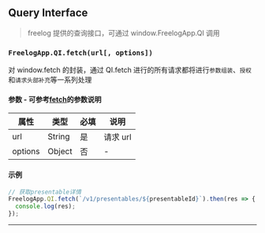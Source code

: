 ## Query Interface

> freelog 提供的查询接口，可通过 window.FreelogApp.QI 调用

### `FreelogApp.QI.fetch(url[, options])`

对 window.fetch 的封装，通过 QI.fetch 进行的所有请求都将进行`参数组装`、`授权`和`请求头部补充`等一系列处理

#### 参数 - 可参考[fetch](https://github.com/github/fetch)的参数说明

| 属性    | 类型   | 必填 | 说明     |
| ------- | ------ | ---- | -------- |
| url     | String | 是   | 请求 url |
| options | Object | 否   | -        |

#### 示例

```javascript
// 获取presentable详情
FreelogApp.QI.fetch(`/v1/presentables/${presentableId}`).then(res => {
  console.log(res);
});
```

---
